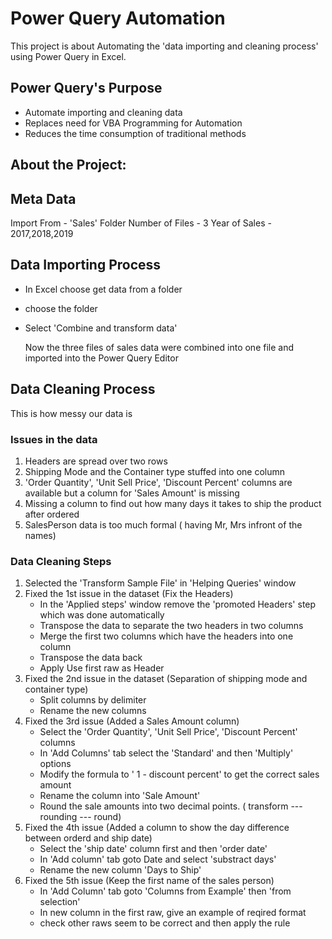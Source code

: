 # Power Query Automation
This project is about Automating the 'data importing and cleaning process' using Power Query in Excel.

## Power Query's Purpose
 - Automate importing and cleaning data
 - Replaces need for VBA Programming for Automation
 - Reduces the time consumption of traditional methods

## About the Project:


## Meta Data
Import From - 'Sales' Folder
Number of Files - 3
Year of Sales - 2017,2018,2019

## Data Importing Process
- In Excel choose get data from a folder
- choose the folder
- Select 'Combine and transform data'

  Now the three files of sales data were combined into  one file and imported into the Power Query Editor

## Data Cleaning Process
This is how messy our data is

### Issues in the data
 1. Headers are spread over two rows
 2. Shipping Mode and the Container type stuffed into one column
 3. 'Order Quantity', 'Unit Sell Price', 'Discount Percent' columns are available but a column for 'Sales Amount' is missing
 4. Missing a column to find out how many days it takes to ship the product after ordered
 5. SalesPerson data is too much formal ( having Mr, Mrs infront of the names)

### Data Cleaning Steps
 1. Selected the 'Transform Sample File' in 'Helping Queries' window
 2. Fixed the 1st issue in the dataset (Fix the Headers)
    - In the 'Applied steps' window remove the 'promoted Headers' step which was done automatically
    - Transpose the data to separate the two headers in two columns
    - Merge the first two columns which have the headers into  one column
    - Transpose the data back
    - Apply Use first raw as Header
 3. Fixed the 2nd issue in the dataset (Separation of shipping mode and container type)
    - Split columns by delimiter
    - Rename the new columns
 4. Fixed the 3rd issue (Added a Sales Amount column)
    - Select the 'Order Quantity', 'Unit Sell Price', 'Discount Percent' columns
    - In 'Add Columns' tab select the 'Standard' and then 'Multiply' options
    - Modify the formula to ' 1 - discount percent' to get the correct sales amount
    - Rename the column into 'Sale Amount'
    - Round the sale amounts into two decimal points. ( transform --- rounding --- round)
 5. Fixed the 4th issue (Added a column to show the day difference between orderd and ship date)
    - Select the 'ship date' column first and then 'order date'
    - In 'Add column' tab goto Date and select 'substract days'
    - Rename the new column 'Days to Ship'
 7. Fixed the 5th issue (Keep the first name of the sales person)
    - In 'Add Column' tab goto 'Columns from Example' then 'from selection'
    - In new column in the first raw, give an example of reqired format
    - check other raws seem to be correct and then apply the rule
       
      
